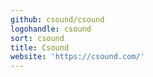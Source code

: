 ```yaml
---
github: csound/csound
logohandle: csound
sort: csound
title: Csound
website: 'https://csound.com/'
---
```

